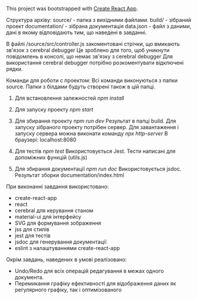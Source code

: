 This project was bootstrapped with [Create React App](https://github.com/facebookincubator/create-react-app).


Структура архіву:
source/ - папка з вихідними файлами.
build/ - зібраний проект
documentation/ - зібрана документація
data.json - файл з даними, дані в якому відповідають тим, що наведені в завданні.

В файлі /source/src/controller.js закоментовані стрічки, що вмикають зв'язок з cerebral debugger
Це зроблено для того, щоб уникнути повідомлень в консолі, що немає зв'язку з cerebral debugger
Для використання cerebral debugger потрібно розкоментувати відключені рядки.

Команди для роботи с проектом:
Всі команди виконуються з папки source. Папки з білдами будуть створені також в цій папці.

1. Для встановлення залежностей
*npm install*

2. Для запуску проекту
*npm start*

3. Для збирання проекту
*npm run dev*
Результат в папці build. Для запуску зібраного проекту потрібен сервер.
Для завантаження і запуску сервера можна виконати команду
*npx http-server*
В браузері: localhost:8080

4. Для тестів
*npm test*
Використовується Jest. Тести написані для допоміжних функцій (utils.js)

5. Для збирання документації
*npm run doc*
Використовується jsdoc. Результат зборки documentation/index.html

При виконанні завдання використовано:
- create-react-app
- react
- cerebral для керування станом
- material-ui для інтерфейсу
- SVG для формування зображення
- jss для стилів
- jest для тестів
- jsdoc для генерування документації
- eslint з налаштуваннями create-react-app

Окрім завдань, наведених в умові реалізовано:
- Undo/Redo для всіх операцій редагування в межах одного документа.
- Перемикання графіку ефективності для відображення даних як регулярного графіку, так і оптимізованого
